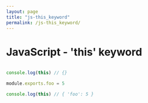 ```yaml
---
layout: page
title: "js-this_keyword"
permalink: /js-this_keyword/
---
```


# JavaScript - 'this' keyword

```js

console.log(this) // {}

module.exports.foo = 5

console.log(this) // { 'foo': 5 }

```
